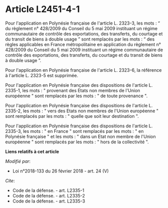 # Article L2451-4-1

Pour l'application en Polynésie française de l'article L. 2323-3, les mots : “ du règlement n° 428/2009 du Conseil du 5 mai
2009 instituant un régime communautaire de contrôle des exportations, des transferts, du courtage et du transit de biens à
double usage ” sont remplacés par les mots : “ des règles applicables en France métropolitaine en application du règlement n°
428/2009 du Conseil du 5 mai 2009 instituant un régime communautaire de contrôle des exportations, des transferts, du
courtage et du transit de biens à double usage ”.

Pour l'application en Polynésie française de l'article L. 2323-6, la référence à l'article L. 2323-5 est supprimée.

Pour l'application en Polynésie française des dispositions de l'article L. 2335-1, les mots : " provenant des Etats non
membres de l'Union européenne " sont remplacés par les mots : " de toute provenance ".

Pour l'application en Polynésie française des dispositions de l'article L. 2335-2, les mots : " vers des Etats non membres de
l'Union européenne " sont remplacés par les mots : " quelle que soit leur destination ".

Pour l'application en Polynésie française des dispositions de l'article L. 2335-3, les mots : " en France " sont remplacés
par les mots : " en Polynésie française " et les mots : " dans un Etat non membre de l'Union européenne " sont remplacés par
les mots : " hors de la collectivité ".

**Liens relatifs à cet article**

_Modifié par_:

  - Loi n°2018-133 du 26 février 2018 - art. 24 (V)

_Cite_:

  - Code de la défense. - art. L2335-1
  - Code de la défense. - art. L2335-2
  - Code de la défense. - art. L2335-3
